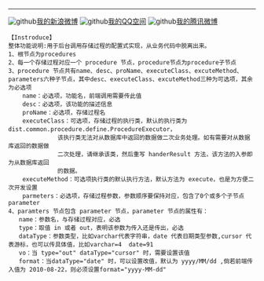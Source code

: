 -----------------------------------
![github](http://3.su.bdimg.com/icon/9898.png "")[我的新浪微博](http://weibo.com/ooqingkuangoo/)
![github](http://4.su.bdimg.com/icon/7083.png "")[我的QQ空间](http://user.qzone.qq.com/365061362/main/)
![github](http://3.su.bdimg.com/icon/2602.png?1 "")[我的腾讯微博](http://t.qq.com/cyp365061362/)

    【Instroduce】  
    整体功能说明:用于后台调用存储过程的配置式实现，从业务代码中脱离出来。
    1、根节点为procedures
    2、每一个存储过程对应一个 procedure 节点，procedure节点为procedure子节点
    3、procedure 节点共有name、desc、proName、executeClass、excuteMethod、parameters六种子节点，其中desc、executeClass、excuteMethod三种为可选项，其余为必选项 
    	name：必选项，功能名，前端调用需要传此值
    	desc：必选项，该功能的描述信息
    	proName：必选项，存储过程名
    	executeClass：可选项，存储过程的执行类，默认的执行类为dist.common.procedure.define.ProcedureExecutor，
    		      该执行类无法对从数据库中返回的数据做二次业务处理。如有需要对从数据库返回的数据做
    		      二次处理，请继承该类，然后重写 handerResult 方法，该方法的入参即为从数据库返回
    		      的数据。
    	executeMethod：可选项执行类的默认执行方法，默认方法为 execute，也是为方便二次开发设置
    	parmeters：必选项，存储过程参数，参数顺序要保持对应，包含了0个或多个子节点 parameter 
    4、paramters 节点包含 parameter 节点，parameter 节点的属性有：
       name：参数名，与存储过程对应，必选
       type：取值 in 或者 out，表明该参数为传入还是传出，必选
       dataType：参数类型，比如varchar代表字符串，date 代表日期类型参数,cursor 代表游标，也可以传具体值，比如varchar=4  date=91
       vo：当 type="out" dataType="cursor" 时，需要设置该值
       format：当dataType="date" 时，可以设置改值，默认为 yyyy/MM/dd ,倘若前端传入值为 2010-08-22，则必须设置format="yyyy-MM-dd"

